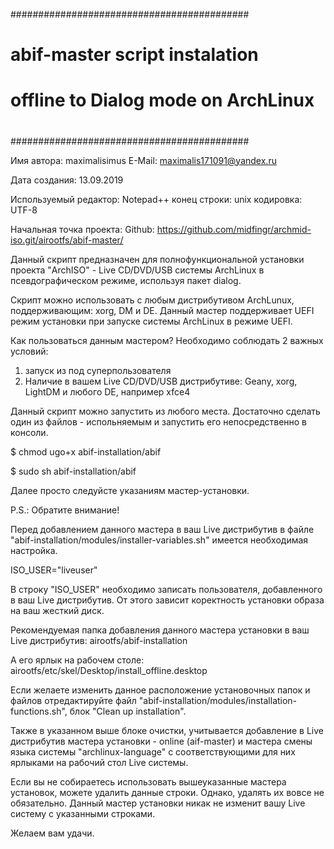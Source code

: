###########################################
#                                         #
#   abif-master script instalation        #
#   offline to Dialog mode on ArchLinux   #
#                                         #
###########################################
 
Имя автора: maximalisimus
E-Mail: maximalis171091@yandex.ru
 
Дата создания: 13.09.2019

Используемый редактор: Notepad++
    конец строки: unix
    кодировка: UTF-8
    
Начальная точка проекта: Github: https://github.com/midfingr/archmid-iso.git/airootfs/abif-master/

Данный скрипт предназначен для полнофункциональной установки проекта "ArchISO" - 
Live CD/DVD/USB системы ArchLinux в псевдографическом режиме, используя пакет dialog.

Скрипт можно использовать с любым дистрибутивом ArchLunux, поддерживающим: xorg, DM и DE. 
Данный мастер поддерживает UEFI режим установки при запуске системы ArchLinux в режиме UEFI.

Как пользоваться данным мастером?
Необходимо соблюдать 2 важных условий:
1) запуск из под суперпользователя
2) Наличие в вашем Live CD/DVD/USB дистрибутиве: Geany, xorg, LightDM и любого DE, например xfce4

Данный скрипт можно запустить из любого места. 
Достаточно сделать один из файлов - испольняемым и запустить его непосредственно в консоли.

$ chmod ugo+x abif-installation/abif

$ sudo sh abif-installation/abif

Далее просто следуйсте указаниям мастер-установки.

P.S.: Обратите внимание!

Перед добавлением данного мастера в ваш Live дистрибутив
в файле "abif-installation/modules/installer-variables.sh" 
имеется необходимая настройка.

ISO_USER="liveuser" 

В строку "ISO_USER" необходимо записать пользователя, 
добавленного в ваш Live дистрибутив. 
От этого зависит коректность установки образа на ваш жесткий диск.

Рекомендуемая папка добавления данного мастера установки в ваш Live дистрибутив:
airootfs/abif-installation

А его ярлык на рабочем столе: airootfs/etc/skel/Desktop/install_offline.desktop

Если желаете изменить данное расположение установочных папок и файлов отредактируйте
файл "abif-installation/modules/installation-functions.sh", блок "Clean up installation".

Также в указанном выше блоке очистки, учитывается добавление в Live дистрибутив
мастера установки - online (aif-master) и мастера смены языка системы "archlinux-language"
c соответствующими для них ярлыками на рабочий стол Live системы.

Если вы не собираетесь использовать вышеуказанные мастера установок, можете удалить данные строки.
Однако, удалять их вовсе не обязательно.
Данный мастер установки никак не изменит вашу Live систему с указанными строками.


Желаем вам удачи.



